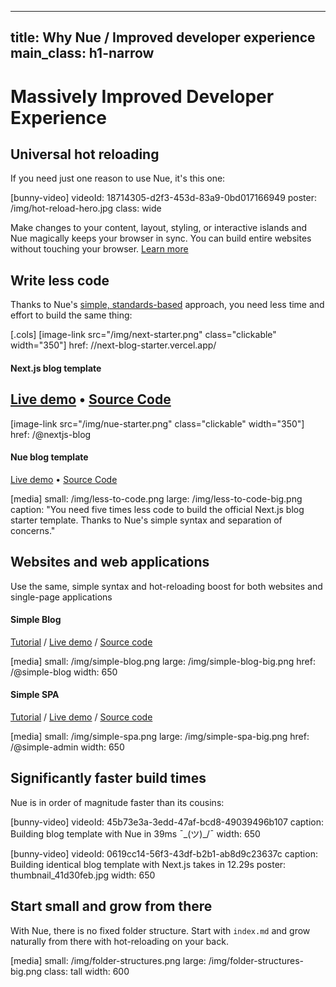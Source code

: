
---
title: Why Nue / Improved developer experience
main_class: h1-narrow
---

# Massively Improved Developer Experience

## Universal hot reloading
If you need just one reason to use Nue, it's this one:

[bunny-video]
  videoId: 18714305-d2f3-453d-83a9-0bd017166949
  poster: /img/hot-reload-hero.jpg
  class: wide

Make changes to your content, layout, styling, or interactive islands and Nue magically keeps your browser in sync. You can build entire websites without touching your browser. [Learn more](../concepts/universal-hot-reloading.html)



## Write less code
Thanks to Nue's [simple, standards-based](closer-to-standards.html) approach, you need less time and effort to build the same thing:

[.cols]
  [image-link src="/img/next-starter.png" class="clickable" width="350"]
    href: //next-blog-starter.vercel.app/

  #### Next.js blog template

  [Live demo](//next-blog-starter.vercel.app/) • [Source Code](//github.com/vercel/next.js/tree/canary/examples/blog-starter)
  ---
  [image-link src="/img/nue-starter.png" class="clickable" width="350"]
    href: /@nextjs-blog

  #### Nue blog template

  [Live demo](/@nextjs-blog) • [Source Code](//github.com/nuejs/create-nue/tree/master/nextjs-blog)

[media]
  small: /img/less-to-code.png
  large: /img/less-to-code-big.png
  caption: "You need five times less code to build the official Next.js blog starter template. Thanks to Nue's simple syntax and separation of concerns."



## Websites and web applications
Use the same, simple syntax and hot-reloading boost for both websites and single-page applications

#### Simple Blog
[Tutorial](../tutorials/build-a-simple-blog.html) /
[Live demo](/@simple-blog) /
[Source code](//github.com/nuejs/create-nue/tree/master/simple-blog)

[media]
  small: /img/simple-blog.png
  large: /img/simple-blog-big.png
  href: /@simple-blog
  width: 650

#### Simple SPA

[Tutorial](../tutorials/build-a-simple-spa.html) /
[Live demo](/@simple-admin) /
[Source code](//github.com/nuejs/create-nue/tree/master/simple-app)

[media]
  small: /img/simple-spa.png
  large: /img/simple-spa-big.png
  href: /@simple-admin
  width: 650




## Significantly faster build times
Nue is in order of magnitude faster than its cousins:

[bunny-video]
  videoId: 45b73e3a-3edd-47af-bcd8-49039496b107
  caption: Building blog template with Nue in 39ms ¯\_(ツ)_/¯
  width: 650

[bunny-video]
  videoId: 0619cc14-56f3-43df-b2b1-ab8d9c23637c
  caption: Building identical blog template with Next.js takes in 12.29s
  poster: thumbnail_41d30feb.jpg
  width: 650


## Start small and grow from there
With Nue, there is no fixed folder structure. Start with `index.md` and grow naturally from there with hot-reloading on your back.

[media]
  small: /img/folder-structures.png
  large: /img/folder-structures-big.png
  class: tall
  width: 600


